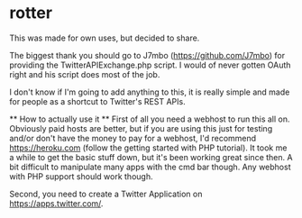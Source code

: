 # rotter

This was made for own uses, but decided to share.

The biggest thank you should go to J7mbo (https://github.com/J7mbo) for providing the TwitterAPIExchange.php script. I would of never gotten OAuth right and his script does most of the job.

I don't know if I'm going to add anything to this, it is really simple and made for people as a shortcut to Twitter's REST APIs.

** How to actually use it **
First of all you need a webhost to run this all on. Obviously paid hosts are better, but if you are using this just for testing and/or don't have the money to pay for a webhost, I'd recommend https://heroku.com (follow the getting started with PHP tutorial). It took me a while to get the basic stuff down, but it's been working great since then. A bit difficult to manipulate many apps with the cmd bar though. Any webhost with PHP support should work though.

Second, you need to create a Twitter Application on https://apps.twitter.com/.

